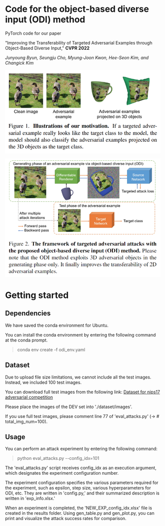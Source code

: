 # Code for the object-based diverse input (ODI) method

PyTorch code for our paper

"Improving the Transferability of Targeted Adversarial Examples through Object-Based Diverse Input," **CVPR 2022**

*Junyoung Byun, Seungju Cho, Myung-Joon Kwon, Hee-Seon Kim, and Changick Kim*

<center>

![ODI_fig1](fig1.png)

![ODI_fig2](fig2.png)


</center>

# Getting started

## Dependencies
We have saved the conda environment for Ubuntu.

You can install the conda environment by entering the following command at the conda prompt.

> conda env create -f odi_env.yaml

## Dataset
Due to upload file size limitations, we cannot include all the test images. Instead, we included 100 test images.

You can download full test images from the following link: [Dataset for nips17 adversarial competition](https://github.com/cleverhans-lab/cleverhans/tree/master/cleverhans_v3.1.0/examples/nips17_adversarial_competition/dataset)

Please place the images of the DEV set into './dataset/images'.

If you use full test images, please comment line 77 of 'eval_attacks.py' (-> # total_img_num=100).

## Usage

You can perform an attack experiment by entering the following command:

> python eval_attacks.py --config_idx=101

The 'eval_attacks.py' script receives config_idx as an execution argument, which designates the experiment configuration number.

The experiment configuration specifies the various parameters required for the experiment, such as epsilon, step size, various hyperparameters for ODI, etc. They are written in 'config.py,' and their summarized description is written in 'exp_info.xlsx.'

When an experiment is completed, the 'NEW_EXP_config_idx.xlsx' file is created in the results folder.
Using gen_table.py and gen_plot.py, you can print and visualize the attack success rates for comparison.